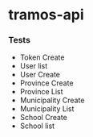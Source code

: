 # tramos-api

### Tests
- Token Create
- User list
- User Create
- Province Create
- Province List
- Municipality Create
- Municipality List
- School Create
- School list
